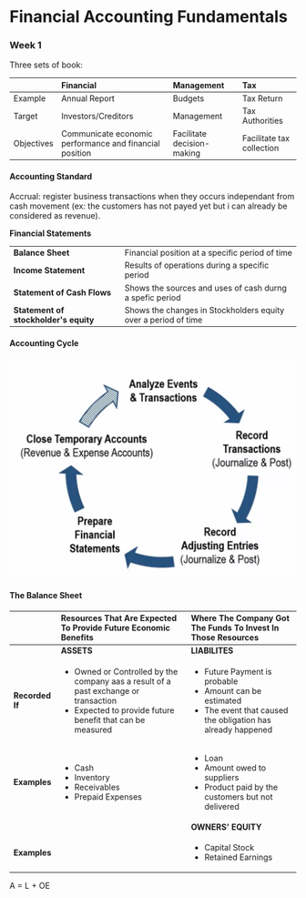 # Financial Accounting Fundamentals

### Week 1

Three sets of book:

|  | Financial | Management | Tax |
| :--- | :--- | :--- | :--- |
| Example | Annual Report | Budgets | Tax Return |
| Target | Investors/Creditors | Management | Tax Authorities |
| Objectives | Communicate economic performance and financial position | Facilitate decision-making | Facilitate tax collection |

#### Accounting Standard

Accrual: register business transactions when they occurs independant from cash movement \(ex: the customers has not payed yet but i can already be considered as revenue\).

**Financial Statements**

|  |  |
| :--- | :--- |
| **Balance Sheet** | Financial position at a specific period of time |
| **Income Statement** | Results of operations during a specific period |
| **Statement of Cash Flows** | Shows the sources and uses of cash durng a spefic period |
| **Statement of stockholder's equity** | Shows the changes in Stockholders equity over a period of time |

#### Accounting Cycle

![](../.gitbook/assets/image%20%2813%29.png)

#### The Balance Sheet

<table>
  <thead>
    <tr>
      <th style="text-align:left"></th>
      <th style="text-align:left">Resources That Are Expected To Provide Future Economic Benefits</th>
      <th
      style="text-align:left">Where The Company Got The Funds To Invest In Those Resources</th>
    </tr>
  </thead>
  <tbody>
    <tr>
      <td style="text-align:left"></td>
      <td style="text-align:left"><b>ASSETS</b>
      </td>
      <td style="text-align:left"><b>LIABILITES</b>
      </td>
    </tr>
    <tr>
      <td style="text-align:left"><b>Recorded If</b>
      </td>
      <td style="text-align:left">
        <ul>
          <li>Owned or Controlled by the company aas a result of a past exchange or
            transaction</li>
          <li>Expected to provide future benefit that can be measured</li>
        </ul>
      </td>
      <td style="text-align:left">
        <ul>
          <li>Future Payment is probable</li>
          <li>Amount can be estimated</li>
          <li>The event that caused the obligation has already happened</li>
        </ul>
      </td>
    </tr>
    <tr>
      <td style="text-align:left"><b>Examples</b>
      </td>
      <td style="text-align:left">
        <ul>
          <li>Cash</li>
          <li>Inventory</li>
          <li>Receivables</li>
          <li>Prepaid Expenses</li>
        </ul>
      </td>
      <td style="text-align:left">
        <ul>
          <li>Loan</li>
          <li>Amount owed to suppliers</li>
          <li>Product paid by the customers but not delivered</li>
        </ul>
      </td>
    </tr>
    <tr>
      <td style="text-align:left"></td>
      <td style="text-align:left"></td>
      <td style="text-align:left"><b>OWNERS&apos; EQUITY</b>
      </td>
    </tr>
    <tr>
      <td style="text-align:left"><b>Examples</b>
      </td>
      <td style="text-align:left"></td>
      <td style="text-align:left">
        <ul>
          <li>Capital Stock</li>
          <li>Retained Earnings</li>
        </ul>
      </td>
    </tr>
  </tbody>
</table>

A = L + OE

